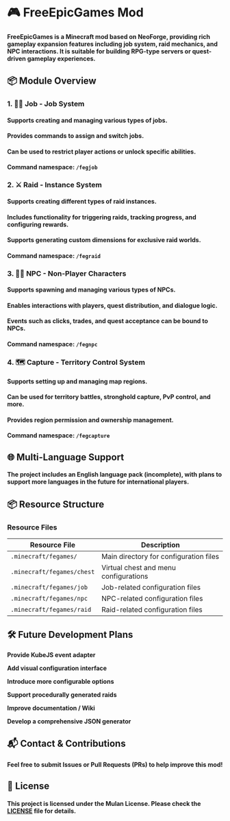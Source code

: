 # 🎮 FreeEpicGames Mod

#### FreeEpicGames is a Minecraft mod based on NeoForge, providing rich gameplay expansion features including job system, raid mechanics, and NPC interactions. It is suitable for building RPG-type servers or quest-driven gameplay experiences.

## 📦 Module Overview

### 1. 🧙‍♂️ Job - Job System

#### Supports creating and managing various types of jobs.

#### Provides commands to assign and switch jobs.

#### Can be used to restrict player actions or unlock specific abilities.

#### Command namespace: `/fegjob`

### 2. ⚔️ Raid - Instance System

#### Supports creating different types of raid instances.

#### Includes functionality for triggering raids, tracking progress, and configuring rewards.

#### Supports generating custom dimensions for exclusive raid worlds.

#### Command namespace: `/fegraid`

### 3. 🧍‍♂️ NPC - Non-Player Characters

#### Supports spawning and managing various types of NPCs.

#### Enables interactions with players, quest distribution, and dialogue logic.

#### Events such as clicks, trades, and quest acceptance can be bound to NPCs.

#### Command namespace: `/fegnpc`

### 4. 🗺️ Capture - Territory Control System

#### Supports setting up and managing map regions.

#### Can be used for territory battles, stronghold capture, PvP control, and more.

#### Provides region permission and ownership management.

#### Command namespace: `/fegcapture`

## 🌐 Multi-Language Support

#### The project includes an English language pack (incomplete), with plans to support more languages in the future for international players.

## 📦 Resource Structure

### Resource Files

| Resource File                | Description                        |
|---------------------------|------------------------------------|
| `.minecraft/fegames/`      | Main directory for configuration files |
| `.minecraft/fegames/chest` | Virtual chest and menu configurations |
| `.minecraft/fegames/job`   | Job-related configuration files     |
| `.minecraft/fegames/npc`   | NPC-related configuration files     |
| `.minecraft/fegames/raid`  | Raid-related configuration files    |

## 🛠️ Future Development Plans

**Provide KubeJS event adapter**

**Add visual configuration interface**

**Introduce more configurable options**

**Support procedurally generated raids**

**Improve documentation / Wiki**

**Develop a comprehensive JSON generator**

## 📬 Contact & Contributions

#### Feel free to submit Issues or Pull Requests (PRs) to help improve this mod!

## 📜 License

#### This project is licensed under the Mulan License. Please check the [LICENSE](file://C:\GitRepository\FreeEpicGames-Neo\LICENSE) file for details.